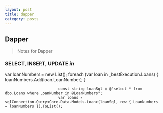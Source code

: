 ```yaml
---
layout: post
title: dapper
category: posts
---
```


## Dapper
> Notes for Dapper

### SELECT, INSERT, UPDATE *in*

var loanNumbers = new List<string>();
                            foreach (var loan in _bestExecution.Loans)
                            {
                                loanNumbers.Add(loan.LoanNumber);
                            }

                            const string loanSql = @"select * from dbo.Loans where LoanNumber in @LoanNumbers";
                            var loans = sqlConnection.Query<Core.Data.Models.Loan>(loanSql, new { LoanNumbers = loanNumbers }).ToList();